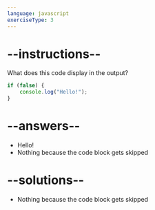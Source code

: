 ```yaml
---
language: javascript
exerciseType: 3
---
```


# --instructions--

What does this code display in the output?
```javascript
if (false) {
    console.log("Hello!");
}
```

# --answers--

- Hello!
- Nothing because the code block gets skipped

# --solutions--

- Nothing because the code block gets skipped
